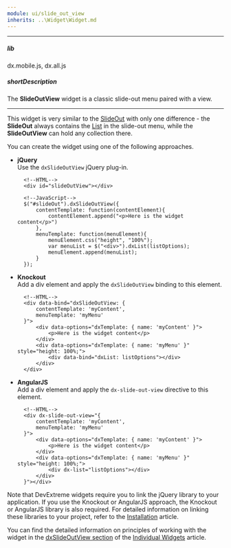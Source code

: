 ```yaml
---
module: ui/slide_out_view
inherits: ..\Widget\Widget.md
---
```

---
##### lib
dx.mobile.js, dx.all.js

##### shortDescription
The **SlideOutView** widget is a classic slide-out menu paired with a view.

---
This widget is very similar to the [SlideOut](/api-reference/10%20UI%20Widgets/dxSlideOut '/Documentation/ApiReference/UI_Widgets/dxSlideOut/') with only one difference - the **SlideOut** always contains the [List](/api-reference/10%20UI%20Widgets/dxList '/Documentation/ApiReference/UI_Widgets/dxList/') in the slide-out menu, while the **SlideOutView** can hold any collection there.

You can create the widget using one of the following approaches.

- **jQuery**  
 Use the `dxSlideOutView` jQuery plug-in.

        <!--HTML-->
        <div id="slideOutView"></div>

    <!---->

        <!--JavaScript-->
        $("#slideOut").dxSlideOutView({
            contentTemplate: function(contentElement){
                contentElement.append("<p>Here is the widget content</p>")
            },
            menuTemplate: function(menuElement){
                menuElement.css("height", "100%");
                var menuList = $("<div>").dxList(listOptions);
                menuElement.append(menuList);
            }
        });

- **Knockout**  
 Add a div element and apply the `dxSlideOutView` binding to this element.

        <!--HTML-->
        <div data-bind="dxSlideOutView: {
            contentTemplate: 'myContent',
            menuTemplate: 'myMenu'
        }">
            <div data-options="dxTemplate: { name: 'myContent' }">
                <p>Here is the widget content</p>
            </div>
            <div data-options="dxTemplate: { name: 'myMenu' }" style="height: 100%;">
                <div data-bind="dxList: listOptions"></div>
            </div>
        </div>

- **AngularJS**  
 Add a div element and apply the `dx-slide-out-view` directive to this element.

        <!--HTML-->
        <div dx-slide-out-view="{
            contentTemplate: 'myContent',
            menuTemplate: 'myMenu'
        }">
            <div data-options="dxTemplate: { name: 'myContent' }">
                <p>Here is the widget content</p>
            </div>
            <div data-options="dxTemplate: { name: 'myMenu' }" style="height: 100%;">
                <div dx-list="listOptions"></div>
            </div>
        }"></div>

Note that DevExtreme widgets require you to link the jQuery library to your application. If you use the Knockout or AngularJS approach, the Knockout or AngularJS library is also required. For detailed information on linking these libraries to your project, refer to the [Installation](/concepts/10%20UI%20Widgets/0%20Basics/01%20Installation '/Documentation/Guide/UI_Widgets/Basics/Installation/') article.

You can find the detailed information on principles of working with the widget in the [dxSlideOutView section](/concepts/10%20UI%20Widgets/10%20UI%20Widget%20Categories/Individual%20Widgets/dxSlideOutView.md '/Documentation/Guide/UI_Widgets/UI_Widget_Categories/Individual_Widgets/#dxSlideOutView') of the [Individual Widgets](/concepts/10%20UI%20Widgets/10%20UI%20Widget%20Categories/Individual%20Widgets '/Documentation/Guide/UI_Widgets/UI_Widget_Categories/Individual_Widgets/') article.